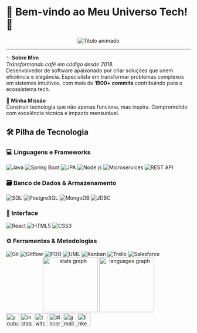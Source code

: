 # 🌟 Bem-vindo ao Meu Universo Tech! 🌟

<div align="center">
  <img src="https://readme-typing-svg.demolab.com?font=Fira+Code&weight=600&size=28&duration=4000&pause=1000&color=22DDFF&center=true&vCenter=true&width=600&lines=Brígido+Domingos+Sigá;Desenvolvedor+Full-Stack;Arquiteto+de+Soluções;Inovador+Tecnológico" alt="Título animado" />
</div>

---

✨ **Sobre Mim**  
*Transformando café em código desde 2018.*  
Desenvolvedor de software apaixonado por criar soluções que unem eficiência e elegância. Especialista em transformar problemas complexos em sistemas intuitivos, com mais de **1500+ commits** contribuindo para o ecossistema tech.

🚀 **Minha Missão**  
Construir tecnologia que não apenas funciona, mas inspira. Comprometido com excelência técnica e impacto mensurável.

## 🛠️ Pilha de Tecnologia

### 💻 Linguagens e Frameworks
<div style="display: inline_block; margin-bottom: 20px;">
  <img alt="Java" src="https://img.shields.io/badge/Java-ED8B00?style=for-the-badge&logo=openjdk&logoColor=white"/>
  <img alt="Spring Boot" src="https://img.shields.io/badge/Spring_Boot-6DB33F?style=for-the-badge&logo=spring-boot&logoColor=white"/>
  <img alt="JPA" src="https://img.shields.io/badge/JPA-FF6D00?style=for-the-badge&logo=spring&logoColor=white"/>
  <img alt="Node.js" src="https://img.shields.io/badge/Node.js-339933?style=for-the-badge&logo=nodedotjs&logoColor=white"/>
  <img alt="Microservices" src="https://img.shields.io/badge/Microservices-009688?style=for-the-badge&logo=kubernetes&logoColor=white"/>
  <img alt="REST API" src="https://img.shields.io/badge/REST_API-005571?style=for-the-badge&logo=rest&logoColor=white"/>
</div>

### 🗃️ Banco de Dados & Armazenamento
<div style="display: inline_block; margin-bottom: 20px;">
  <img alt="SQL" src="https://img.shields.io/badge/SQL-4479A1?style=for-the-badge&logo=mysql&logoColor=white"/>
  <img alt="PostgreSQL" src="https://img.shields.io/badge/PostgreSQL-4169E1?style=for-the-badge&logo=postgresql&logoColor=white"/>
  <img alt="MongoDB" src="https://img.shields.io/badge/MongoDB-47A248?style=for-the-badge&logo=mongodb&logoColor=white"/>
  <img alt="JDBC" src="https://img.shields.io/badge/JDBC-007396?style=for-the-badge&logo=java&logoColor=white"/>
</div>

### 🎨 Interface
<div style="display: inline_block; margin-bottom: 20px;">
  <img alt="React" src="https://img.shields.io/badge/React-61DAFB?style=for-the-badge&logo=react&logoColor=black"/>
  <img alt="HTML5" src="https://img.shields.io/badge/HTML5-E34F26?style=for-the-badge&logo=html5&logoColor=white"/>
  <img alt="CSS3" src="https://img.shields.io/badge/CSS3-1572B6?style=for-the-badge&logo=css3&logoColor=white"/>
</div>

### ⚙️ Ferramentas & Metodologias
<div style="display: inline_block;">
  <img alt="Git" src="https://img.shields.io/badge/Git-F05032?style=for-the-badge&logo=git&logoColor=white"/>
  <img alt="Gitflow" src="https://img.shields.io/badge/Gitflow-FF6D00?style=for-the-badge&logo=git&logoColor=white"/>
  <img alt="POO" src="https://img.shields.io/badge/POO-009688?style=for-the-badge&logo=objective-c&logoColor=white"/>
  <img alt="UML" src="https://img.shields.io/badge/UML-FF4088?style=for-the-badge&logo=diagramsdotnet&logoColor=white"/>
  <img alt="Kanban" src="https://img.shields.io/badge/Kanban-0052CC?style=for-the-badge&logo=trello&logoColor=white"/>
  <img alt="Trello" src="https://img.shields.io/badge/Trello-0052CC?style=for-the-badge&logo=trello&logoColor=white"/>
  <img alt="Salesforce" src="https://img.shields.io/badge/Salesforce-00A1E0?style=for-the-badge&logo=salesforce&logoColor=white"/>
</div>

<div align="center">
  <img src="https://github-readme-stats.vercel.app/api?username=maurodesouza&hide_title=false&hide_rank=false&show_icons=true&include_all_commits=true&count_private=true&disable_animations=false&theme=dracula&locale=en&hide_border=false" height="150" alt="stats graph"/>
  <img src="https://github-readme-stats.vercel.app/api/top-langs?username=maurodesouza&locale=en&hide_title=false&layout=compact&card_width=320&langs_count=5&theme=dracula&hide_border=false" height="150" alt="languages graph"  />
</div>
<div align="left">
  <img src="https://img.shields.io/static/v1?message=Youtube&logo=youtube&label=&color=FF0000&logoColor=white&labelColor=&style=for-the-badge" height="35" alt="youtube logo"  />
  <img src="https://img.shields.io/static/v1?message=Instagram&logo=instagram&label=&color=E4405F&logoColor=white&labelColor=&style=for-the-badge" height="35" alt="instagram logo"  />
  <img src="https://img.shields.io/static/v1?message=Twitch&logo=twitch&label=&color=9146FF&logoColor=white&labelColor=&style=for-the-badge" height="35" alt="twitch logo"  />
  <a href="https://discord.com/invite/PQsEJk43Cg" target="_blank">
  <img src="https://img.shields.io/static/v1?message=Discord&logo=discord&label=&color=7289DA&logoColor=white&labelColor=&style=for-the-badge" height="35" alt="discord logo"  />
  <a href="mailto:brigidosiga@gmail.com">
  <img src="https://img.shields.io/static/v1?message=Gmail&logo=gmail&label=&color=D14836&logoColor=white&labelColor=&style=for-the-badge" height="35" alt="gmail logo"  />
    <a href="https://www.linkedin.com/in/br%C3%ADgido-siga-b70a1717a" target="_blank">
  <img src="https://img.shields.io/static/v1?message=LinkedIn&logo=linkedin&label=&color=0077B5&logoColor=white&labelColor=&style=for-the-badge" height="35" alt="linkedin logo"  />
</div>

